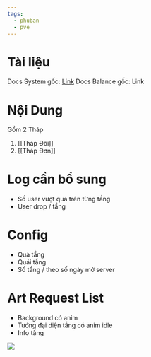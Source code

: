 ```yaml
---
tags:
  - phuban
  - pve
---
```

# Tài liệu
Docs System gốc: [Link](https://docs.google.com/document/d/1dah11pZKQBLq3b-8jRspWtTHrPJSYKutNQCknWvcTUU/edit?tab=t.0#heading=h.76545dsn0x58)
Docs Balance gốc: Link

# Nội Dung
Gồm 2 Tháp
1. [[Tháp Đôi]]
2. [[Tháp Đơn]]

# Log cần bổ sung
- Số user vượt qua trên từng tầng
- User drop / tầng

# Config
- Quà tầng
- Quái tầng
- Số tầng / theo số ngày mở server

# Art Request List
- Background có anim 
- Tướng đại diện tầng có anim idle
- Info tầng

![](https://lh7-rt.googleusercontent.com/docsz/AD_4nXfumanbOTRgwTQ225uSvHj3JH5w5qxFLBjluC_K0KXbYaLeldzF0eT2I40E5gbw5YD9bNSXxGUUlSOxs5AXNbbZqL8XrLbJGZxqrtpLQIw2BJSLup7zpqfPJOyJx_3wrSeVBpMZ?key=u6DuJh6Tvt-Fzal3k6iViKgY)
